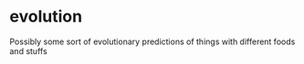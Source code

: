 # evolution
Possibly some sort of evolutionary predictions of things with different foods and stuffs

